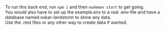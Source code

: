 To run this back end, run `npm i` and then `nodemon start` to get going.  
You would also have to set up the example.env to a real .env-file and have a database named oskar-landstorm to show any data.  
Use the .rest files or any other way to create data if wanted.
